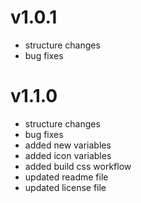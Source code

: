 # v1.0.1
* structure changes
* bug fixes

# v1.1.0
* structure changes
* bug fixes
* added new variables
* added icon variables
* added build css workflow
* updated readme file
* updated license file